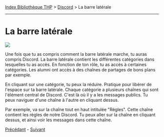 [Index Bibliothèque THP](https://github.com/TheHackingProject/bibliotheque-THP) > [Discord](https://github.com/TheHackingProject/bibliotheque-THP/blob/master/sommaires/discord.md) > La barre latérale

___

# La barre latérale

![](https://i.imgur.com/MaosFXp.png)

Une fois que tu as compris comment la barre latérale marche, tu auras compris Discord. La barre latérale contient les différentes catégories dans lesquelles tu as accès. En fonction de ton rôle, tu as accès à certaines catégories. Les alumni ont accès à des chaînes de partages de bons plans par exemple.

En cliquant sur une catégorie, tu peux la réduire. Pratique pour libérer de l'espace sur ta barre latérale.
Chaque catégorie a plusieurs chaînes qui sont l'élément central de Discord. C'est là où il y a les messages publics. Tu peux naviguer d'une chaîne à l'autre en cliquant dessus.

Par exemple, va sur la chaîne tout en haut intitulée "Règles". Cette chaîne contient les règles de notre Discord. Tu peux aller sur la chaîne en cliquant dessus, et ainsi voir les messages dans cette chaîne.


[Précédant](https://github.com/TheHackingProject/bibliotheque-THP/blob/master/tuto_discord/discord.md) - [Suivant](https://github.com/TheHackingProject/bibliotheque-THP/blob/master/tuto_discord/les_regles.md)